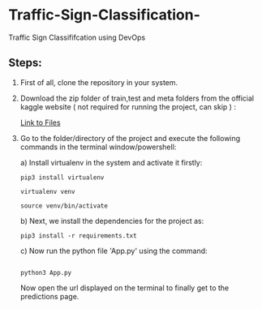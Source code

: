 # Traffic-Sign-Classification-
Traffic Sign Classififcation using DevOps 

## Steps:

1. First of all, clone the repository in your system.
2. Download the zip folder of train,test and meta folders from the official kaggle website ( not required for running the project, can skip ) : 

   [Link to Files](https://www.kaggle.com/meowmeowmeowmeowmeow/gtsrb-german-traffic-sign)
   
3. Go to the folder/directory of the project and execute the following commands in the terminal window/powershell:

   a) Install virtualenv in the system and activate it firstly:
   
   ```
   pip3 install virtualenv
   
   virtualenv venv
   
   source venv/bin/activate
   
   ```
   
   b) Next, we install the dependencies for the project as:
   
   ```
   pip3 install -r requirements.txt
   
   ```
   
   c) Now run the python file 'App.py' using the command:
   
   ```
   
   python3 App.py
   
   ```
   
   Now open the url displayed on the terminal to finally get to the predictions page.


